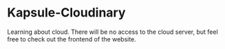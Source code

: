 # Kapsule-Cloudinary

Learning about cloud. There will be no access to the cloud server, but feel free to check out the frontend of the website.
